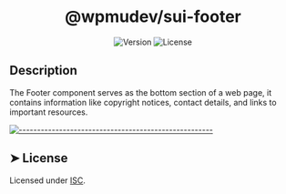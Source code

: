 <!-- ⚠️ This README has been generated from the file(s) "../../../blueprint.md" ⚠️--><h1 align="center">@wpmudev/sui-footer</h1>

<div style="text-align: center;">
<img src="https://img.shields.io/badge/Version-0.0.1-blue.svg" alt="Version"> <img src="https://img.shields.io/badge/License-GPL-orange.svg" alt="License">
</div>
<h2> Description </h2> The Footer component serves as the bottom section of a web page, it contains information like copyright notices, contact details, and links to important resources.


[![-----------------------------------------------------](https://raw.githubusercontent.com/andreasbm/readme/master/assets/lines/colored.png)](#license)

## ➤ License
	
Licensed under [ISC](https://opensource.org/licenses/ISC).
